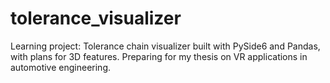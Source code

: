 # tolerance_visualizer
Learning project: Tolerance chain visualizer built with PySide6 and Pandas,  with plans for 3D features. Preparing for my thesis on VR applications in automotive engineering.
